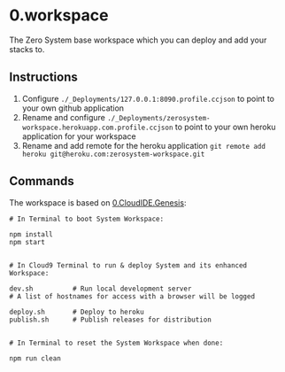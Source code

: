 0.workspace
===========

The Zero System base workspace which you can deploy and add your stacks to.


Instructions
------------

  1. Configure `./_Deployments/127.0.0.1:8090.profile.ccjson` to point to your own github application
  2. Rename and configure `./_Deployments/zerosystem-workspace.herokuapp.com.profile.ccjson` to point to your own heroku application for your workspace
  3. Rename and add remote for the heroku application `git remote add heroku git@heroku.com:zerosystem-workspace.git`


Commands
--------

The workspace is based on [0.CloudIDE.Genesis](https://github.com/CloudIDE-Plugins/0.CloudIDE.Genesis):

	# In Terminal to boot System Workspace:

	npm install
	npm start


	# In Cloud9 Terminal to run & deploy System and its enhanced Workspace:

	dev.sh          # Run local development server
	# A list of hostnames for access with a browser will be logged

	deploy.sh       # Deploy to heroku
	publish.sh      # Publish releases for distribution


	# In Terminal to reset the System Workspace when done:

	npm run clean
